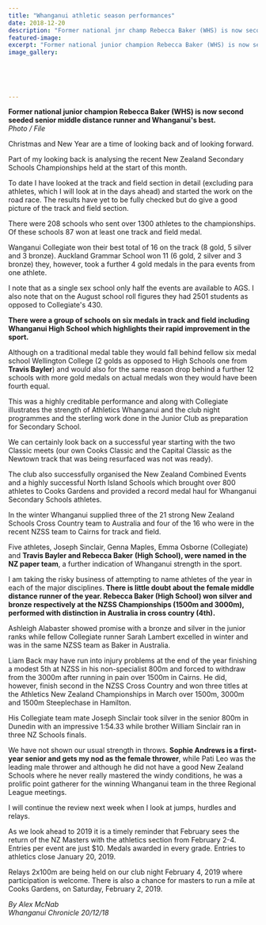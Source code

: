 ```yaml
---
title: "Whanganui athletic season performances"
date: 2018-12-20
description: "Former national jnr champ Rebecca Baker (WHS) is now second seeded senior middle distance runner & Whanganuui's best..."
featured-image: 
excerpt: "Former national junior champion Rebecca Baker (WHS) is now second seeded senior middle distance runner and Whanganuui's best."
image_gallery:
    
    
    
    
    
---
```


<p><strong>Former national junior champion Rebecca Baker (WHS) is now second seeded senior middle distance runner and Whanganui's best.</strong><br /><em>Photo / File</em></p>
<p class="element element-paragraph">Christmas and New Year are a time of looking back and of looking forward.</p>
<p class="element element-paragraph">Part of my looking back is analysing the recent New Zealand Secondary Schools Championships held at the start of this month.</p>
<p class="element element-paragraph">To date I have looked at the track and field section in detail (excluding para athletes, which I will look at in the days ahead) and started the work on the road race. The results have yet to be fully checked but do give a good picture of the track and field section.</p>
<p class="element element-paragraph">There were 208 schools who sent over 1300 athletes to the championships. Of these schools 87 won at least one track and field medal.</p>
<p class="element element-paragraph">Wanganui Collegiate won their best total of 16 on the track (8 gold, 5 silver and 3 bronze). Auckland Grammar School won 11 (6 gold, 2 silver and 3 bronze) they, however, took a further 4 gold medals in the para events from one athlete.</p>
<p class="element element-paragraph">I note that as a single sex school only half the events are available to AGS. I also note that on the August school roll figures they had 2501 students as opposed to Collegiate's 430.</p>
<p class="element element-paragraph"><strong>There were a group of schools on six medals in track and field including Whanganui High School which highlights their rapid improvement in the sport.</strong></p>
<p class="element element-paragraph">Although on a traditional medal table they would fall behind fellow six medal school Wellington College (2 golds as opposed to High Schools one from <strong>Travis Bayler</strong>) and would also for the same reason drop behind a further 12 schools with more gold medals on actual medals won they would have been fourth equal.</p>
<p class="element element-paragraph">This was a highly creditable performance and along with Collegiate illustrates the strength of Athletics Whanganui and the club night programmes and the sterling work done in the Junior Club as preparation for Secondary School.</p>
<p class="element element-paragraph">We can certainly look back on a successful year starting with the two Classic meets (our own Cooks Classic and the Capital Classic as the Newtown track that was being resurfaced was not was ready).</p>
<p class="element element-paragraph">The club also successfully organised the New Zealand Combined Events and a highly successful North Island Schools which brought over 800 athletes to Cooks Gardens and provided a record medal haul for Whanganui Secondary Schools athletes.</p>
<p class="element element-paragraph">In the winter Whanganui supplied three of the 21 strong New Zealand Schools Cross Country team to Australia and four of the 16 who were in the recent NZSS team to Cairns for track and field.</p>
<p class="element element-paragraph">Five athletes, Joseph Sinclair, Genna Maples, Emma Osborne (Collegiate) and <strong>Travis Bayler and Rebecca Baker</strong> <strong>(High School), were named in the NZ paper team</strong>, a further indication of Whanganui strength in the sport.</p>
<p class="element element-paragraph">I am taking the risky business of attempting to name athletes of the year in each of the major disciplines.<strong> There is little doubt about the female middle distance runner of the year. Rebecca Baker (High School) won silver and bronze respectively at the NZSS Championships (1500m and 3000m), performed with distinction in Australia in cross country (4th).</strong></p>
<p class="element element-paragraph">Ashleigh Alabaster showed promise with a bronze and silver in the junior ranks while fellow Collegiate runner Sarah Lambert excelled in winter and was in the same NZSS team as Baker in Australia.</p>
<p class="element element-paragraph">Liam Back may have run into injury problems at the end of the year finishing a modest 5th at NZSS in his non-specialist 800m and forced to withdraw from the 3000m after running in pain over 1500m in Cairns. He did, however, finish second in the NZSS Cross Country and won three titles at the Athletics New Zealand Championships in March over 1500m, 3000m and 1500m Steeplechase in Hamilton.</p>
<p class="element element-paragraph">His Collegiate team mate Joseph Sinclair took silver in the senior 800m in Dunedin with an impressive 1:54.33 while brother William Sinclair ran in three NZ Schools finals.</p>
<p class="element element-paragraph">We have not shown our usual strength in throws. <strong>Sophie Andrews is a first-year senior and gets my nod as the female thrower</strong>, while Pati Leo was the leading male thrower and although he did not have a good New Zealand Schools where he never really mastered the windy conditions, he was a prolific point gatherer for the winning Whanganui team in the three Regional League meetings.</p>
<p class="element element-paragraph">I will continue the review next week when I look at jumps, hurdles and relays.</p>
<p class="element element-paragraph">As we look ahead to 2019 it is a timely reminder that February sees the return of the NZ Masters with the athletics section from February 2-4. Entries per event are just $10. Medals awarded in every grade. Entries to athletics close January 20, 2019.</p>
<p class="element element-paragraph">Relays 2x100m are being held on our club night February 4, 2019 where participation is welcome. There is also a chance for masters to run a mile at Cooks Gardens, on Saturday, February 2, 2019.</p>
<p><em>By Alex McNab<br />Whanganui Chronicle 20/12/18</em></p>

